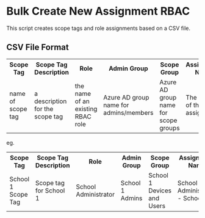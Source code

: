 # Bulk Create New Assignment RBAC
This script creates scope tags and role assignments based on a CSV file.

## CSV File Format
<Table>
<tr><th>Scope Tag</th><th>Scope Tag Description</th><th>Role</th><th>Admin Group</th><th>Scope Group</th><th>Assignment Name</th><tr>
<tr><td>name of scope tag</td><td>a description for the scope tag</td><td>the name of an existing RBAC role</td><td>Azure AD group name for admins/members</td><td>Azure AD group name for scope groups</td><td>The name of the assignment</td><tr>
</table>

eg.  

<Table>
<tr><th>Scope Tag</th><th>Scope Tag Description</th><th>Role</th><th>Admin Group</th><th>Scope Group</th><th>Assignment Name</th><tr>
<tr><td>School 1 Scope Tag</td><td>Scope tag for School 1</td><td>School Administrator</td><td>School 1 Admins</td>
<td>School 1 Devices and Users</td><td>School Administrator - School 1</td><tr>
</table>
